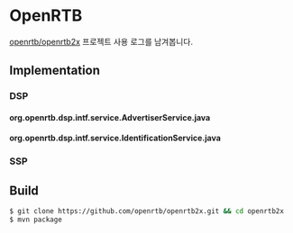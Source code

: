# OpenRTB

[openrtb/openrtb2x](https://github.com/openrtb/openrtb2x) 프로젝트 사용 로그를 남겨봅니다.

## Implementation

### DSP

#### org.openrtb.dsp.intf.service.AdvertiserService.java

#### org.openrtb.dsp.intf.service.IdentificationService.java

### SSP

## Build

```sh
$ git clone https://github.com/openrtb/openrtb2x.git && cd openrtb2x
$ mvn package
```